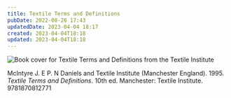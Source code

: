 ```yaml
---
title: Textile Terms and Definitions
pubDate: 2022-08-26 17:43
updatedDate: 2023-04-04 18:17
created: 2023-04-04T18:18
updated: 2023-04-04T18:18
---
```


![Book cover for Textile Terms and Definitions from the Textile Institute](https://covers.openlibrary.org/b/id/5015336-M.jpg)

McIntyre J. E P. N Daniels and Textile Institute (Manchester England). 1995. _Textile Terms and Definitions_. 10th ed. Manchester: Textile Institute. 9781870812771
